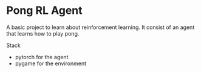 # Pong RL Agent
A basic project to learn about reinforcement learning. It consist of an agent that learns how to play pong.

Stack
* pytorch for the agent
* pygame for the environment